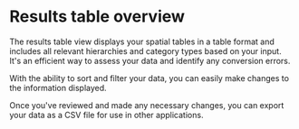 # Results table overview

The results table view displays your spatial tables in a table format and includes all relevant hierarchies and category types based on your input. It's an efficient way to assess your data and identify any conversion errors.&#x20;

With the ability to sort and filter your data, you can easily make changes to the information displayed.&#x20;

Once you've reviewed and made any necessary changes, you can export your data as a CSV file for use in other applications.

